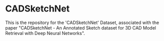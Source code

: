 # CADSketchNet
This is the repository for the 'CADSketchNet' Dataset, associated with the paper "CADSketchNet - An Annotated Sketch dataset for 3D CAD Model Retrieval with Deep Neural Networks".
